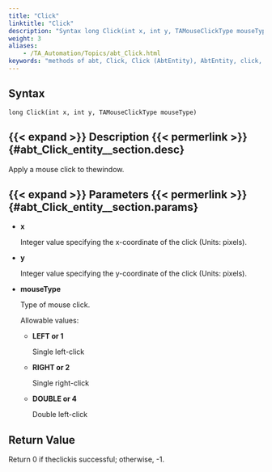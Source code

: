 ```yaml
--- 
title: "Click"
linktitle: "Click"
description: "Syntax long Click(int x, int y, TAMouseClickType mouseType) Description Apply a mouse click to the window. Parameters x Integer value specifying the x-coordinate of the click (Units: pixels). y ..."
weight: 3
aliases: 
    - /TA_Automation/Topics/abt_Click.html
keywords: "methods of abt, Click, Click (AbtEntity), AbtEntity, click, abtentity click, mouse click, click on window"
---
```


## Syntax

`long Click(int x, int y, TAMouseClickType mouseType)`

## {{< expand >}} Description {{< permerlink >}} {#abt_Click_entity__section.desc} 

Apply a mouse click to thewindow.

## {{< expand >}} Parameters {{< permerlink >}} {#abt_Click_entity__section.params} 

-   **x**

    Integer value specifying the x-coordinate of the click \(Units: pixels\).

-   **y**

    Integer value specifying the y-coordinate of the click \(Units: pixels\).

-   **mouseType**

    Type of mouse click.

    Allowable values:

    -   **LEFT or 1**

        Single left-click

    -   **RIGHT or 2**

        Single right-click

    -   **DOUBLE or 4**

        Double left-click


## Return Value

Return 0 if theclickis successful; otherwise, -1.




